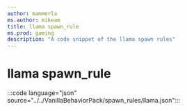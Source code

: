 ```yaml
---
author: mammerla
ms.author: mikeam
title: llama spawn_rule
ms.prod: gaming
description: "A code snippet of the llama spawn rules"
---
```


# llama spawn_rule

:::code language="json" source="../../VanillaBehaviorPack/spawn_rules/llama.json":::